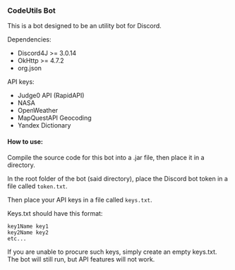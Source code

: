 ### **CodeUtils Bot**

This is a bot designed to be an utility bot for Discord.

Dependencies:
- Discord4J >= 3.0.14
- OkHttp >= 4.7.2
- org.json

API keys:
- Judge0 API (RapidAPI)
- NASA
- OpenWeather
- MapQuestAPI Geocoding
- Yandex Dictionary


#### **How to use:**

Compile the source code for this bot into a .jar file, then place it in a directory.

In the root folder of the bot (said directory), place the Discord bot token in a file called `token.txt`.

Then place your API keys in a file called `keys.txt`.

Keys.txt should have this format:
```
key1Name key1
key2Name key2
etc...
```

If you are unable to procure such keys, simply create an empty keys.txt. The bot will still run, but API features will not work.